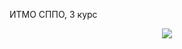 ИТМО СППО, 3 курс

<p align="center">
  <img src="https://github.com/vovibssnff/vovibssnff/assets/91390914/27456526-9b98-400b-a332-7920b1a557b3" />
</p>


<!---
vovibssnff/vovibssnff is a ✨ special ✨ repository because its `README.md` (this file) appears on your GitHub profile.
You can click the Preview link to take a look at your changes.
--->
